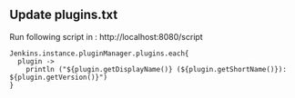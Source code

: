 

## Update plugins.txt 

Run  following script in : http://localhost:8080/script

```$xslt
Jenkins.instance.pluginManager.plugins.each{
  plugin -> 
    println ("${plugin.getDisplayName()} (${plugin.getShortName()}): ${plugin.getVersion()}")
}
```
